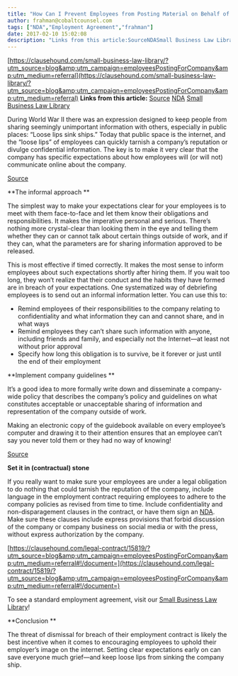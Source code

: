 ```yaml
---
title: "How Can I Prevent Employees from Posting Material on Behalf of my Company?"
author: frahman@cobaltcounsel.com
tags: ["NDA","Employment Agreement","frahman"]
date: 2017-02-10 15:02:08
description: "Links from this article:SourceNDASmall Business Law LibraryDuring World War II there was an expression designed to keep people from sharing seemingly unimportant information with others, especially in..."
---
```


[https://clausehound.com/small-business-law-library/?utm_source=blog&amp;utm_campaign=employeesPostingForCompany&amp;utm_medium=referral](https://clausehound.com/small-business-law-library/?utm_source=blog&amp;utm_campaign=employeesPostingForCompany&amp;utm_medium=referral)
**Links from this article:**
[Source](https://pixabay.com/en/workplace-team-business-meeting-1245776/)
[NDA](https://clausehound.com/legal-contract/15655/#!/document=)
[Small Business Law Library](https://clausehound.com/legal-contract/15819/?utm_source=blog&amp;utm_campaign=employeesPostingForCompany&amp;utm_medium=referral#!/document=)

During World War II there was an expression designed to keep people from sharing seemingly unimportant information with others, especially in public places: “Loose lips sink ships.” Today that public space is the internet, and the “loose lips” of employees can quickly tarnish a company’s reputation or divulge confidential information. The key is to make it very clear that the company has specific expectations about how employees will (or will not) communicate online about the company.

 

[Source](https://pixabay.com/en/workplace-team-business-meeting-1245776/)

 

**The informal approach  **

The simplest way to make your expectations clear for your employees is to meet with them face-to-face and let them know their obligations and responsibilities. It makes the imperative personal and serious. There’s nothing more crystal-clear than looking them in the eye and telling them whether they can or cannot talk about certain things outside of work, and if they can, what the parameters are for sharing information approved to be released.

 

 

This is most effective if timed correctly. It makes the most sense to inform employees about such expectations shortly after hiring them. If you wait too long, they won’t realize that their conduct and the habits they have formed are in breach of your expectations. One systematized way of debriefing employees is to send out an informal information letter. You can use this to:

- Remind employees of their responsibilities to the company relating to confidentiality and what information they can and cannot share, and in what ways
- Remind employees they can’t share such information with anyone, including friends and family, and especially not the Internet—at least not without prior approval
- Specify how long this obligation is to survive, be it forever or just until the end of their employment

 

**Implement company guidelines **

It’s a good idea to more formally write down and disseminate a company-wide policy that describes the company’s policy and guidelines on what constitutes acceptable or unacceptable sharing of information and representation of the company outside of work.

 

Making an electronic copy of the guidebook available on every employee’s computer and drawing it to their attention ensures that an employee can’t say you never told them or they had no way of knowing!

 

[Source](https://pixabay.com/en/office-two-people-business-team-1209640/)

 

**Set it in (contractual) stone**

If you really want to make sure your employees are under a legal obligation to do nothing that could tarnish the reputation of the company, include language in the employment contract requiring employees to adhere to the company policies as revised from time to time. Include confidentiality and non-disparagement clauses in the contract, or have them sign an [NDA](https://clausehound.com/legal-contract/15655/#!/document=). Make sure these clauses include express provisions that forbid discussion of the company or company business on social media or with the press, without express authorization by the company.

 

[https://clausehound.com/legal-contract/15819/?utm_source=blog&amp;utm_campaign=employeesPostingForCompany&amp;utm_medium=referral#!/document=](https://clausehound.com/legal-contract/15819/?utm_source=blog&amp;utm_campaign=employeesPostingForCompany&amp;utm_medium=referral#!/document=)

To see a standard employment agreement, visit our [Small Business Law Library](https://clausehound.com/legal-contract/15819/?utm_source=blog&amp;utm_campaign=employeesPostingForCompany&amp;utm_medium=referral#!/document=)!

 

**Conclusion **

The threat of dismissal for breach of their employment contract is likely the best incentive when it comes to encouraging employees to uphold their employer’s image on the internet. Setting clear expectations early on can save everyone much grief—and keep loose lips from sinking the company ship.

 